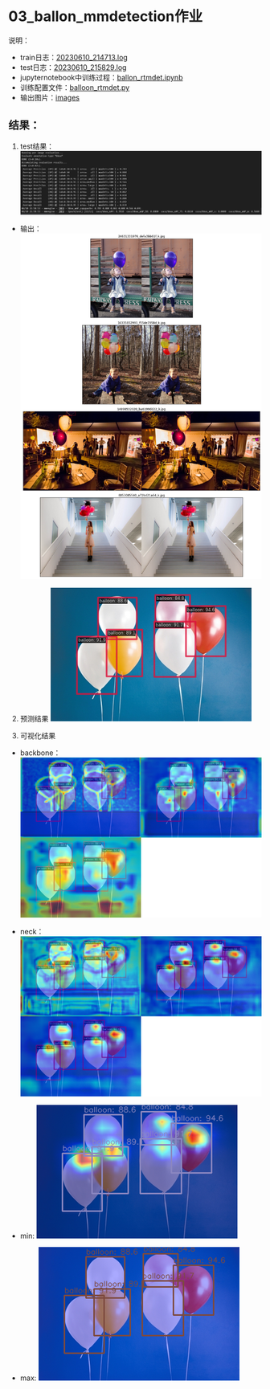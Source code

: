 # 03_ballon_mmdetection作业

说明：
- train日志：[20230610_214713.log](https://github.com/fuyueagain/MMlab_train/blob/main/03MMDetection/20230610_214713.log)
- test日志：[20230610_215829.log](https://github.com/fuyueagain/MMlab_train/blob/10c3df5060c549ebfec163efd4d48b36baeec74e/03MMDetection/20230610_215829.log)
- jupyternotebook中训练过程：[ballon_rtmdet.ipynb](ballon_rtmdet.ipynb)
- 训练配置文件：[balloon_rtmdet.py](balloon_rtmdet.py)
- 输出图片：[images](images)

## 结果：
1. test结果：
![res](images/res_test.jpg)

- 输出：
![](images/eight_outputs.png)

2. 预测结果
![](images/balloon_test.png)


3. 可视化结果
- backbone：
![](images/visual_backbone.png)

- neck：
![](images/visual_neck.png)

- min:
![](images/grad_min_neck.png)

- max:
![](images/grad_max_nack.png)
